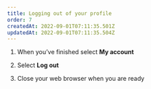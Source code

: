 ```yaml
---
title: Logging out of your profile
order: 7
createdAt: 2022-09-01T07:11:35.501Z
updatedAt: 2022-09-01T07:11:35.504Z
---
```

1. When you’ve finished select **My account​**

2. Select **Log out​**

3. Close your web browser when you are ready​
